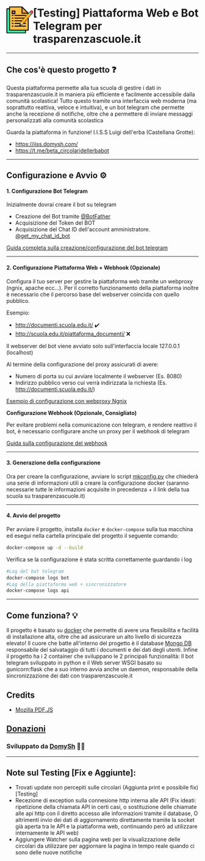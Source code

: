 <h1><img align="left" src="doc/icon.png" width="70">[Testing] Piattaforma Web e Bot Telegram per trasparenzascuole.it</h1>

---

## Che cos'è questo progetto ❓
Questa piattaforma permette alla tua scuola di gestire i dati in trasparenzascuole.it in maniera più efficiente e facilmente accessibile dalla comunità scolastica! Tutto questo tramite una interfaccia web moderna (ma soprattutto reattiva, veloce e intuitiva), e un bot telegram che permette anche la recezione di notifiche, oltre che a permettere di inviare messaggi personalizzati alla comunità scolastica

Guarda la piattaforma in funzione! I.I.S.S Luigi dell'erba (Castellana Grotte):
- https://iiss.domysh.com/
- https://t.me/beta_circolaridellerbabot

--- 

## Configurazione e Avvio ⚙️

#### 1. Configurazione Bot Telegram

Inizialmente dovrai creare il bot su telegram
- Creazione del Bot tramite [@BotFather](https://t.me/BotFather)
- Acquisizione del Token del BOT
- Acquisizione del Chat ID dell'account amministratore. [@get_my_chat_id_bot](https://t.me/get_my_chat_id_bot)

[Guida completa sulla creazione/configurazione del bot telegram](doc/BOTTELEGRAM.md)

--- 

#### 2. Configurazione Piattaforma Web + Webhook (Opzionale)

Configura il tuo server per gestire la piattaforma web tramite un webproxy (ngnix, apache ecc...).
Per il corretto funzionamento della piattaforma inoltre è necessario che il percorso base del webserver coincida con quello pubblico.

Esempio:
- http://documenti.scuola.edu.it/ ✔️
- http://scuola.edu.it/piattaforma_documenti/ ❌

Il webserver del bot viene avviato solo sull'interfaccia locale 127.0.0.1 (localhost)

Al termine della configurazione del proxy assicurati di avere:
- Numero di porta su cui avviare localmente il webserver (Es. 8080)
- Indirizzo pubblico verso cui verrà indirizzata la richiesta (Es. http://documenti.scuola.edu.it/)

[Esempio di configurazione con webproxy Ngnix](doc/NGNIX_CONFIG.md)

<b>Configurazione Webhook (Opzionale, Consigliato)</b>

Per evitare problemi nella comunicazione con telegram, e rendere reattivo il bot, è necessario configurare anche un proxy per il webhook di telegram

[Guida sulla configurazione del webhook](doc/TG_WEBHOOK.md)

---

#### 3. Generazione della configurazione

Ora per creare la configurazione, avviare lo script [mkconfig.py](./mkconfig.py) che chiederà una serie di informazioni utili a creare la configurazione docker (saranno necessarie tutte le informazioni acquisite in precedenza + il link della tua scuola su trasparenzascuole.it)

---

#### 4. Avvio del progetto

Per avviare il progetto, installa `docker` e `docker-compose` sulla tua macchina ed esegui nella cartella principale del progetto il seguente comando:
```bash
docker-compose up -d --build
```
Verifica se la configurazione è stata scritta correttamente guardando i log
```bash
#Log del bot telegram
docker-compose logs bot
#Log della piattaforma web + sincronizzatore
docker-compose logs api
```

---

## Come funziona? 💡

Il progetto è basato su [docker](https://www.docker.com/) che permette di avere una flessibilita e facilità di installazione alta, oltre che ad assicurare un alto livello di sicurezza elevato! Il cuore che batte all'interno del progetto è il database [Mongo DB](https://www.mongodb.com/) responsabile del salvataggio di tutti i documenti e dei dati degli utenti. Infine il progetto ha i 2 container che sviluppano le 2 principali funzionalità: Il bot telegram sviluppato in python e il Web server WSGI basato su gunicorn:flask che a suo interno avvia anche un daemon, responsabile della sincronizzazione dei dati con trasparenzascuole.it

## Credits
- [Mozilla PDF.JS](https://mozilla.github.io/pdf.js/)

## [Donazioni](https://donorbox.org/bot-trasparenzascuole)

### Sviluppato da [DomySh](https://domysh.com) 👨‍💻

---


## Note sul Testing [Fix e Aggiunte]:
- Trovati update non percepiti sulle circolari (Aggiunta print e possibile fix) [Testing]
- Recezione di exception sulla connesione http interna alle API (Fix ideati: ripetizione della chiamata API in certi casi, o sostituzione delle chiamate alle api http con il diretto accesso alle informazioni tramite il database, O altrimenti invio dei dati di aggiornamento direttamente tramite la socket già aperta tra le API e la piattaforma web, continuando però ad utilizzare internamente le API web)
- Aggiungere Watcher sulla pagina web per la visualizzazione delle circolari da utilizzare per aggiornare la pagina in tempo reale quando ci sono delle nuove notifiche


